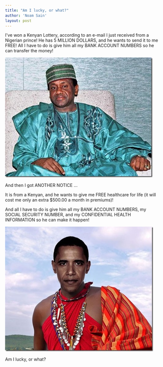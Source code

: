 ```yaml
---
title: "Am I lucky, or what?"
author: 'Noam Sain'
layout: post
---
```


I've won a Kenyan Lottery, according to an e-mail I just received from a Nigerian prince! He has 5 MILLION DOLLARS, and he wants to send it to me FREE! All I have to do is give him all my BANK ACCOUNT NUMBERS so he can transfer the money!

![Kenyan](/assets/2014/2014-10-kenyan1.jpg "Kenyan prince")

And then I got ANOTHER NOTICE …

It is from a Kenyan, and he wants to give me FREE healthcare for life (it will cost me only an extra $500.00 a month in premiums)!

And all I have to do is give him all my BANK ACCOUNT NUMBERS, my SOCIAL SECURITY NUMBER, and my CONFIDENTIAL HEALTH INFORMATION so he can make it happen!

![Kenyan president](/assets/2014/2014-10-kenyan2.jpg "Kenyan president")

Am I lucky, or what?
